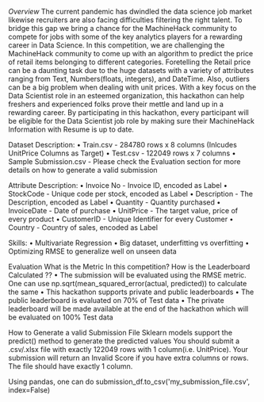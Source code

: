*Overview*
The current pandemic has dwindled the data science job market likewise recruiters are also facing difficulties filtering the right talent. To bridge this gap we bring a chance for the MachineHack community to compete for jobs with some of the key analytics players for a rewarding career in Data Science. In this competition, we are challenging the MachineHack community to come up with an algorithm to predict the price of retail items belonging to different categories. Foretelling the Retail price can be a daunting task due to the huge datasets with a variety of attributes ranging from Text, Numbers(floats, integers), and DateTime. Also, outliers can be a big problem when dealing with unit prices.
With a key focus on the Data Scientist role in an esteemed organization, this hackathon can help freshers and experienced folks prove their mettle and land up in a rewarding career.
By participating in this hackathon, every participant will be eligible for the Data Scientist job role by making sure their MachineHack Information with Resume is up to date.
 
Dataset Description:
•	Train.csv - 284780 rows x 8 columns (Inlcudes UnitPrice Columns as Target)
•	Test.csv - 122049 rows x 7 columns
•	Sample Submission.csv - Please check the Evaluation section for more details on how to generate a valid submission
 
Attribute Description:
•	Invoice No - Invoice ID, encoded as Label
•	StockCode - Unique code per stock, encoded as Label
•	Description - The Description, encoded as Label
•	Quantity - Quantity purchased
•	InvoiceDate - Date of purchase
•	UnitPrice - The target value, price of every product
•	CustomerID - Unique Identifier for every Customer
•	Country - Country of sales, encoded as Label
 
Skills:
•	Multivariate Regression
•	Big dataset, underfitting vs overfitting
•	Optimizing RMSE to generalize well on unseen data


Evaluation
What is the Metric In this competition? How is the Leaderboard Calculated ??
•	The submission will be evaluated using the RMSE metric. One can use np.sqrt(mean_squared_error(actual, predicted)) to calculate the same
•	This hackathon supports private and public leaderboards
•	The public leaderboard is evaluated on 70% of Test data
•	The private leaderboard will be made available at the end of the hackathon which will be evaluated on 100% Test data
 
How to Generate a valid Submission File
Sklearn models support the predict() method to generate the predicted values
You should submit a .csv/.xlsx file with exactly 122049 rows with 1 column(i.e. UnitPrice). Your submission will return an Invalid Score if you have extra columns or rows.
The file should have exactly 1 column.
 
 
Using pandas, one can do submission_df.to_csv('my_submission_file.csv', index=False)

